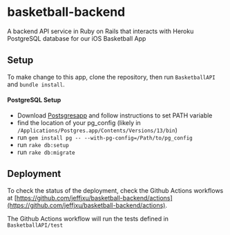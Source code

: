 # basketball-backend
A backend API service in Ruby on Rails that interacts with Heroku PostgreSQL database for our iOS Basketball App

## Setup

To make change to this app, clone the repository, then run `BasketballAPI` and `bundle install`.

#### PostgreSQL Setup
- Download [Postsgresapp](Postgresapp.com) and follow instructions to set PATH variable
- find the location of your pg_config (likely in `/Applications/Postgres.app/Contents/Versions/13/bin`)
- run `gem install pg -- --with-pg-config=/Path/to/pg_config`
- run `rake db:setup`
- run `rake db:migrate`

## Deployment

To check the status of the deployment, check the Github Actions workflows at [https://github.com/jeffjxu/basketball-backend/actions](https://github.com/jeffjxu/basketball-backend/actions).

The Github Actions workflow will run the tests defined in `BasketballAPI/test`
